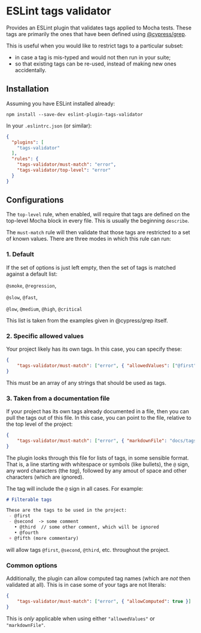 # ESLint tags validator

Provides an ESLint plugin that validates tags applied to Mocha tests. These tags are primarily the ones that have been defined using [@cypress/grep](https://www.npmjs.com/package/@cypress/grep).

This is useful when you would like to restrict tags to a particular subset:
  * in case a tag is mis-typed and would not then run in your suite;
  * so that existing tags can be re-used, instead of making new ones accidentally.

## Installation

Assuming you have ESLint installed already:

`npm install --save-dev eslint-plugin-tags-validator`

In your `.eslintrc.json` (or similar):

```json
{
  "plugins": [
    "tags-validator"
  ],
  "rules": {
    "tags-validator/must-match": "error",
    "tags-validator/top-level": "error"
  }
}
```

## Configurations

The `top-level` rule, when enabled, will require that tags are defined on the top-level Mocha block in every file. This is usually the beginning `describe`.

The `must-match` rule will then validate that those tags are restricted to a set of known values. There are three modes in which this rule can run:

### 1. Default

If the set of options is just left empty, then the set of tags is matched against a default list:

`@smoke`, `@regression`,

`@slow`, `@fast`,

`@low`, `@medium`, `@high`, `@critical`

This list is taken from the examples given in @cypress/grep itself.

### 2. Specific allowed values

Your project likely has its own tags. In this case, you can specify these:

```json
{
    "tags-validator/must-match": ["error", { "allowedValues": ["@first", "@second"] }]
}
```

This must be an array of any strings that should be used as tags.

### 3. Taken from a documentation file

If your project has its own tags already documented in a file, then you can pull the tags out of this file. In this case, you can point to the file, relative to the top level of the project:

```json
{
    "tags-validator/must-match": ["error", { "markdownFile": "docs/tags.md" }]
}
```

The plugin looks through this file for lists of tags, in some sensible format. That is, a line starting with whitespace or symbols (like bullets), the `@` sign, any word characters (the *tag*), followed by any amout of space and other characters (which are ignored).

The tag will include the `@` sign in all cases. For example:

```markdown
# Filterable tags

These are the tags to be used in the project:
 - @first
 - @second  -> some comment
   • @third  // some other comment, which will be ignored
   • @fourth
 + @fifth (more commentary)
```

will allow tags `@first`, `@second`, `@third`, etc. throughout the project.

### Common options

Additionally, the plugin can allow computed tag names (which are *not* then validated at all). This is in case some of your tags are not literals:

```json
{
    "tags-validator/must-match": ["error", { "allowComputed": true }]
}
```

This is *only* applicable when using either `"allowedValues"` or `"markdownFile"`.

